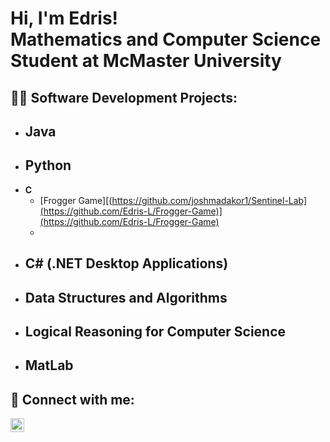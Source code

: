 <h1>Hi, I'm Edris! <br/>Mathematics and Computer Science Student at McMaster University</h1>

<h2>👨‍💻 Software Development Projects:</h2>

- <b>Java</b>
  - 
- <b>Python</b>
  - 
- <b>C</b>
  - [Frogger Game][(https://github.com/joshmadakor1/Sentinel-Lab](https://github.com/Edris-L/Frogger-Game)](https://github.com/Edris-L/Frogger-Game)
  - 
- <b>C# (.NET Desktop Applications)</b>
  - 
- <b>Data Structures and Algorithms</b>
  -
- <b>Logical Reasoning for Computer Science</b>
  -
- <b>MatLab</b>
  -


<h2> 🤳 Connect with me:</h2>


[<img align="left" alt="Edris Lutfi | LinkedIn" width="22px" src="[linkedin.com/in/edris-lutfi](https://www.linkedin.com/in/edris-lutfi/overlay/contact-info/)" />][linkedin]


[linkedin]: linkedin.com/in/edris-lutfi
<!--
**joshmadakor1/joshmadakor1** is a ✨ _special_ ✨ repository because its `README.md` (this file) appears on your GitHub profile.

Here are some ideas to get you started:

- 🔭 I’m currently working on ...
- 🌱 I’m currently learning ...
- 👯 I’m looking to collaborate on ...
- 🤔 I’m looking for help with ...
- 💬 Ask me about ...
- 📫 How to reach me: ...
- 😄 Pronouns: ...
- ⚡ Fun fact: ...
-->
